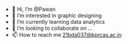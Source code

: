 - 👋 Hi, I’m @Pawan
- 👀 I’m interested in graphic designing
- 🌱 I’m currently learning data analytics
- 💞️ I’m looking to collaborate on ...
- 📫 How to reach me 21bda037@kprcas.ac.in

<!---
Pawanravichandran/Pawanravichandran is a ✨ special ✨ repository because its `README.md` (this file) appears on your GitHub profile.
You can click the Preview link to take a look at your changes.
--->
